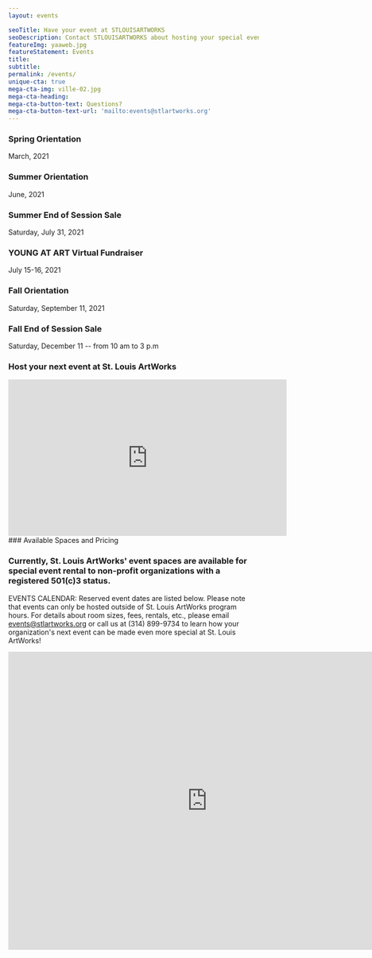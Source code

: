 ```yaml
---
layout: events

seoTitle: Have your event at STLOUISARTWORKS
seoDescription: Contact STLOUISARTWORKS about hosting your special event
featureImg: yaaweb.jpg
featureStatement: Events
title: 
subtitle:
permalink: /events/
unique-cta: true
mega-cta-img: ville-02.jpg
mega-cta-heading: 
mega-cta-button-text: Questions?
mega-cta-button-text-url: 'mailto:events@stlartworks.org'
---
```


 
### Spring Orientation
March, 2021

 
### Summer Orientation
June, 2021

### Summer End of Session Sale
Saturday, July 31, 2021
 
### YOUNG AT ART Virtual Fundraiser
July 15-16, 2021

### Fall Orientation
Saturday, September 11, 2021

### Fall End of Session Sale
Saturday, December 11 -- from 10 am to 3 p.m

<!--![](/images/sponsors-2020.jpg)-->

### Host your next event at St. Louis ArtWorks

<iframe width="560" height="315" src="https://www.youtube.com/embed/aHOn6-I_PAk" frameborder="0" allowfullscreen></iframe>

<br>
### Available Spaces and Pricing

### Currently, St. Louis ArtWorks' event spaces are available for special event rental to non-profit organizations with a registered 501(c)3 status.

EVENTS CALENDAR: Reserved event dates are listed below. Please note that events can only be hosted outside of St. Louis ArtWorks program hours. 
For details about room sizes, fees, rentals, etc., please email events@stlartworks.org or call us at (314) 899-9734 to learn how your organization's next event can be made even more special at St. Louis ArtWorks!
<iframe src="https://calendar.google.com/calendar/embed?src=stlartworks.org_ankslqc4gt7q2ohfhnof5u36l8%40group.calendar.google.com&ctz=America/Chicago" style="border: 0" width="800" height="600" frameborder="0" scrolling="no"></iframe>
